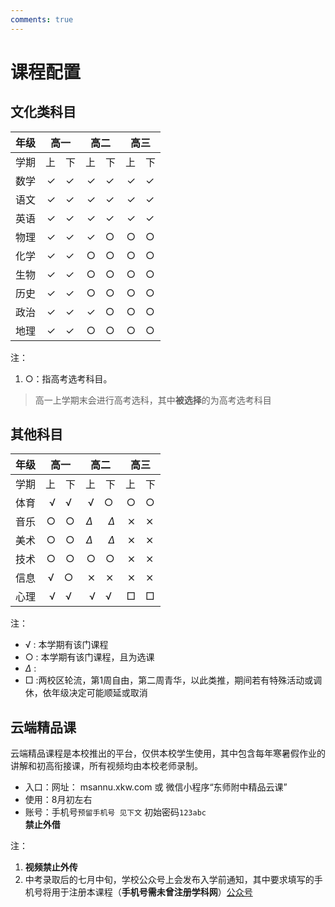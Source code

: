 ```yaml
---
comments: true
---
```


# 课程配置



## 文化类科目

|年级|高一|高二|高三|
|:---:|:---:|:---:|:---:|
|学期|上&emsp;下|上&emsp;下|上&emsp;下|
|数学|✓&emsp;✓|✓&emsp;✓|✓&emsp;✓|
|语文|✓&emsp;✓|✓&emsp;✓|✓&emsp;✓|
|英语|✓&emsp;✓|✓&emsp;✓|✓&emsp;✓|
|物理|✓&emsp;✓|✓&emsp;○|○&emsp;○|
|化学|✓&emsp;✓|○&emsp;○|○&emsp;○|
|生物|✓&emsp;✓|○&emsp;○|○&emsp;○|
|历史|✓&emsp;✓|○&emsp;○|○&emsp;○|
|政治|✓&emsp;✓|✓&emsp;○|○&emsp;○|
|地理|✓&emsp;✓|○&emsp;○|○&emsp;○|

注：

1. ○：指高考选考科目。
> 高一上学期末会进行高考选科，其中**被选择**的为高考选考科目

## 其他科目

|年级|高一|高二|高三|
|:---:|:---:|:---:|:---:|
|学期|上&emsp;下|上&emsp;下|上&emsp;下|
|体育|√&emsp;√|√&emsp;○|○&emsp;○|
|音乐|○&emsp;○| $\Delta$ &emsp; $\Delta$ |⨯&emsp;⨯|
|美术|○&emsp;○| $\Delta$ &emsp; $\Delta$ |⨯&emsp;⨯|
|技术|○&emsp;○|○&emsp;○|⨯&emsp;⨯|
|信息|√&emsp;○|⨯&emsp;⨯|⨯&emsp;⨯|
|心理|√&emsp;√|√&emsp;√|□&emsp;□|

注：

- √ : 本学期有该门课程
- ○ : 本学期有该门课程，且为选课
- $\Delta$ : 
- □ :两校区轮流，第1周自由，第二周青华，以此类推，期间若有特殊活动或调休，依年级决定可能顺延或取消


## 云端精品课
云端精品课程是本校推出的平台，仅供本校学生使用，其中包含每年寒暑假作业的讲解和初高衔接课，所有视频均由本校老师录制。

- 入口：网址： msannu.xkw.com 或 微信小程序“东师附中精品云课”
- 使用：8月初左右
- 账号：手机号`预留手机号 见下文` 初始密码`123abc`  
**禁止外借**

注：

1. **视频禁止外传**
2. 中考录取后的七月中旬，学校公众号上会发布入学前通知，其中要求填写的手机号将用于注册本课程（**手机号需未曾注册学科网**）[公众号](/#官方社媒)

